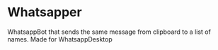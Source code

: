 # Whatsapper
WhatsappBot that sends the same message from clipboard to a list of names. Made for WhatsappDesktop
